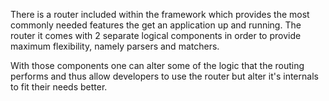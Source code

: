 There is a router included within the framework which provides the
most commonly needed features the get an application up and running. The router it comes with 2 separate logical components in order to provide maximum flexibility, namely parsers and matchers.

With those components one can alter some of the logic that the routing performs and thus allow developers to use the router but alter it's internals to fit their needs better.
